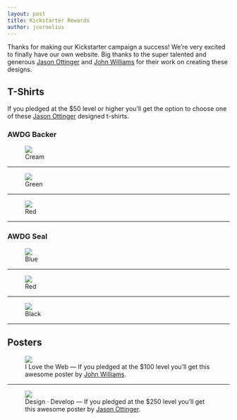 ```yaml
---
layout: post
title: Kickstarter Rewards
author: jcornelius
---
```


<p>Thanks for making our Kickstarter campaign a success! We&rsquo;re very excited to finally have our own website. Big thanks to the super talented and generous <a href="https://twitter.com/jottin">Jason Ottinger</a> and <a href="https://twitter.com/johnwilliams713">John Williams</a> for their work on creating these designs.</p>

<h2>T-Shirts</h2>
<p>If you pledged at the $50 level or higher you&rsquo;ll get the option to choose one of these <a href="https://twitter.com/jottin">Jason Ottinger</a> designed t-shirts.</p>
<h3>AWDG Backer</h3>
<figure>
  <img src="img/backer-cream.jpg" class="tshirt">
  <figcaption>Cream</figcaption>
</figure>
<hr>
<figure>
  <img src="img/backer-green.jpg" class="tshirt">
  <figcaption>Green</figcaption>
</figure>
<hr>
<figure>
  <img src="img/backer-red.jpg" class="tshirt">
  <figcaption>Red</figcaption>
</figure>
<hr>
<h3>AWDG Seal</h3>
<figure>
  <img src="img/seal-blue.jpg" class="tshirt">
  <figcaption>Blue</figcaption>
</figure>
<hr>
<figure>
  <img src="img/seal-red.jpg" class="tshirt">
  <figcaption>Red</figcaption>
</figure>
<hr>
<figure>
  <img src="img/seal-black.jpg" class="tshirt">
  <figcaption>Black</figcaption>
</figure>
<hr>
<h2>Posters</h2>
<figure>
  <img src="img/poster-ilovetheweb.jpg" class="poster">
  <figcaption>I Love the Web &mdash; If you pledged at the $100 level you&rsquo;ll get this awesome poster by <a href="https://twitter.com/johnwilliams713">John Williams</a>.</figcaption>
</figure>
<hr>
<figure>
  <img src="img/poster-designdevelop.png" class="poster">
  <figcaption>Design &middot; Develop &mdash; If you pledged at the $250 level you&rsquo;ll get this awesome poster by <a href="https://twitter.com/jottin">Jason Ottinger</a>.</figcaption>
</figure>